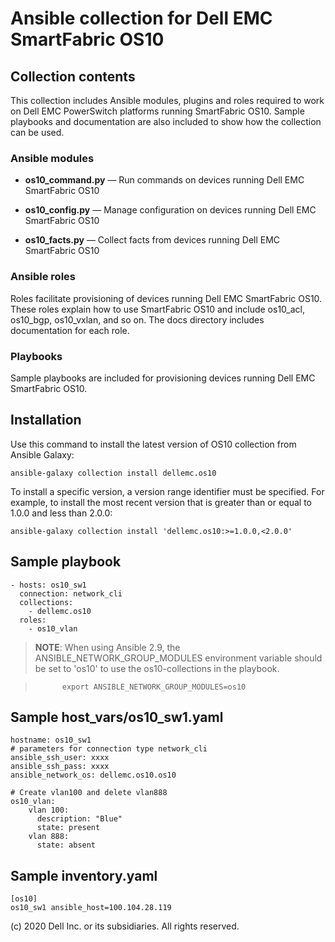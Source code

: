 # Ansible collection for Dell EMC SmartFabric OS10

## Collection contents
This collection includes Ansible modules, plugins and roles required to work on Dell EMC PowerSwitch platforms running SmartFabric OS10. Sample playbooks and documentation are also included to show how the collection can be used.

### Ansible modules

- **os10_command.py** — Run commands on devices running Dell EMC SmartFabric OS10

- **os10_config.py** — Manage configuration on devices running Dell EMC SmartFabric OS10
  
- **os10_facts.py** — Collect facts from devices running Dell EMC SmartFabric OS10

### Ansible roles
Roles facilitate provisioning of devices running Dell EMC SmartFabric OS10. These roles explain how to use SmartFabric OS10 and include os10_acl, os10_bgp, os10_vxlan, and so on. The docs directory includes documentation for each role.

### Playbooks
Sample playbooks are included for provisioning devices running Dell EMC SmartFabric OS10.

## Installation
Use this command to install the latest version of OS10 collection from Ansible Galaxy:

    ansible-galaxy collection install dellemc.os10

To install a specific version, a version range identifier must be specified. For example, to install the most recent version that is greater than or equal to 1.0.0 and less than 2.0.0:

    ansible-galaxy collection install 'dellemc.os10:>=1.0.0,<2.0.0'

## Sample playbook

    - hosts: os10_sw1
      connection: network_cli
      collections:
        - dellemc.os10
      roles:
        - os10_vlan

> **NOTE**: When using Ansible 2.9, the ANSIBLE_NETWORK_GROUP_MODULES environment variable should be set to 'os10' to use the os10-collections in the playbook.

>           export ANSIBLE_NETWORK_GROUP_MODULES=os10

## Sample host_vars/os10_sw1.yaml

    hostname: os10_sw1
    # parameters for connection type network_cli
    ansible_ssh_user: xxxx
    ansible_ssh_pass: xxxx
    ansible_network_os: dellemc.os10.os10

    # Create vlan100 and delete vlan888
    os10_vlan:
        vlan 100:
          description: "Blue"
          state: present
        vlan 888:
          state: absent

## Sample inventory.yaml

    [os10]
    os10_sw1 ansible_host=100.104.28.119


(c) 2020 Dell Inc. or its subsidiaries. All rights reserved.
